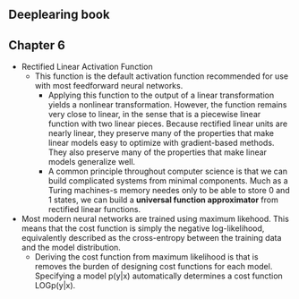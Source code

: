 ## Deeplearing book 

## Chapter 6
  * Rectified Linear Activation Function
    - This function is the default activation function recommended for use with most feedforward neural networks. 
      * Applying this function to the output of a linear transformation yields a nonlinear transformation. However, 
        the function remains very close to linear, in the sense that is a piecewise linear function with two linear
        pieces. Because rectified linear units are nearly linear, they preserve many of the properties that make 
        linear models easy to optimize with gradient-based methods. They also preserve many of the properties that
        make linear models generalize well. 
      * A common principle throughout computer science is that we can build complicated systems from minimal components.
        Much as a Turing machines-s memory needes only to be able to store 0 and 1 states, we can build a __universal function 
        approximator__ from rectified linear functions.
  * Most modern neural networks are trained using maximum likehood. This means that the cost function is simply the negative
    log-likelihood, equivalently described as the cross-entropy between the training data and the model distribution. 
    - Deriving the cost function from maximum likelihood is that is removes the burden of designing cost functions for each model.
      Specifying a model p(y|x) automatically determines a cost function LOGp(y|x).


